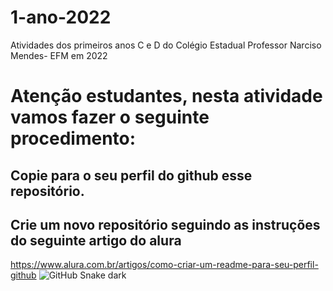 # 1-ano-2022
Atividades dos primeiros anos C e D do Colégio Estadual Professor Narciso Mendes- EFM em 2022
# Atenção estudantes, nesta atividade vamos fazer o seguinte procedimento:
## Copie para o seu perfil do github esse repositório.
## Crie um novo repositório seguindo as instruções do seguinte artigo do alura
https://www.alura.com.br/artigos/como-criar-um-readme-para-seu-perfil-github
![GitHub Snake dark](github-snake-dark.svg#gh-dark-mode-only)
